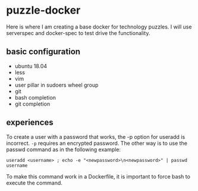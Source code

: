 # puzzle-docker
Here is where I am creating a base docker for technology puzzles. I will
use serverspec and docker-spec to test drive the functionality.

## basic configuration
- ubuntu 18.04
- less
- vim
- user pillar in sudoers wheel group
- git
- bash completion
- git completion

## experiences
To create a user with a password that works, the -p option for useradd
is incorrect. `-p` requires an encrypted password. The other way is to
use the passwd command as in the following example:
```
useradd <username> ; echo -e "<newpassword>\n<newpassword>" | passwd username
```
To make this command work in a Dockerfile, it is important to force bash to execute the command.
